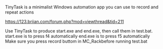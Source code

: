TinyTask is a minimalist Windows automation app you can use to record and repeat actions

https://123.briian.com/forum.php?mod=viewthread&tid=211

Use TinyTask to produce start.exe and end.exe, then call them in test.bat.
start.exe is to press f4 automatically
end.exe is to press f5 automatically
Make sure you press record buttom in MC_Rackbefore running test.bat 